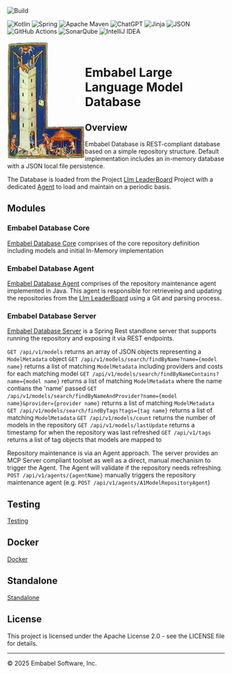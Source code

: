 ![Build](https://github.com/embabel/embabel-llm-database/actions/workflows/maven.yml/badge.svg)

![Kotlin](https://img.shields.io/badge/kotlin-%237F52FF.svg?style=for-the-badge&logo=kotlin&logoColor=white)
![Spring](https://img.shields.io/badge/spring-%236DB33F.svg?style=for-the-badge&logo=spring&logoColor=white)
![Apache Maven](https://img.shields.io/badge/Apache%20Maven-C71A36?style=for-the-badge&logo=Apache%20Maven&logoColor=white)
![ChatGPT](https://img.shields.io/badge/chatGPT-74aa9c?style=for-the-badge&logo=openai&logoColor=white)
![Jinja](https://img.shields.io/badge/jinja-white.svg?style=for-the-badge&logo=jinja&logoColor=black)
![JSON](https://img.shields.io/badge/JSON-000?logo=json&logoColor=fff)
![GitHub Actions](https://img.shields.io/badge/github%20actions-%232671E5.svg?style=for-the-badge&logo=githubactions&logoColor=white)
![SonarQube](https://img.shields.io/badge/SonarQube-black?style=for-the-badge&logo=sonarqube&logoColor=4E9BCD)
![IntelliJ IDEA](https://img.shields.io/badge/IntelliJIDEA-000000.svg?style=for-the-badge&logo=intellij-idea&logoColor=white)

<img align="left" src="./embabel-database-core/images/315px-Meister_der_Weltenchronik_001.jpg?raw=true" width="180">

&nbsp;&nbsp;&nbsp;&nbsp;

# Embabel Large Language Model Database



## Overview

Embabel Database is REST-compliant database based on a simple repository structure.  Default implementation includes an in-memory database with a JSON local file persistence.

The Database is loaded from the Project [Llm LeaderBoard](https://github.com/JonathanChavezTamales/llm-leaderboard/) Project with a dedicated [Agent](./embabel-database-agent/) to load and maintain on a periodic basis.


## Modules

### Embabel Database Core

[Embabel Database Core](./embabel-database-core/) comprises of the core repository definition including models and initial In-Memory implementation

### Embabel Database Agent

[Embabel Database Agent](./embabel-database-agent/) comprises of the repository maintenance agent implemented in Java.  This agent is responsible for retrieveing and updating the repositories from the [Llm LeaderBoard](https://github.com/JonathanChavezTamales/llm-leaderboard/) using a Git and parsing process.  

### Embabel Database Server

[Embabel Database Server](./embabel-database-server/) is a Spring Rest standlone server that supports running the repository and exposing it via REST endpoints.

`GET /api/v1/models` returns an array of JSON objects representing a `ModelMetadata` object
`GET /api/v1/models/search/findByName?name={model name}` returns a list of matching `ModelMetadata` including providers and costs for each matching model
`GET /api/v1/models/search/findByNameContains?name={model name}` returns a list of matching `ModelMetadata` where the name contians the 'name' passed
`GET /api/v1/models/search/findByNameAndProvider?name={model name}&provider={provider name}` returns a list of matching `ModelMetadata` 
`GET /api/v1/models/search/findByTags?tags={tag name}` returns a list of matching `ModelMetadata` 
`GET /api/v1/models/count` returns the number of models in the repository
`GET /api/v1/models/lastUpdate` returns a timestamp for when the repository was last refreshed
`GET /api/v1/tags` returns a list of tag objects that models are mapped to

Repository maintenance is via an Agent approach.  The server provides an MCP Server compliant toolset as well as a direct, manual mechanism to trigger the Agent.  The Agent will validate if the repository needs refreshing.
`POST /api/v1/agents/{agentName}` manually triggers the repository maintenance agent  (e.g. `POST /api/v1/agents/A1ModelRepositoryAgent`)

## Testing

[Testing](./TESTING.md)

## Docker

[Docker](./DOCKER.md)

## Standalone

[Standalone](./STANDALONE.md)

## License

This project is licensed under the Apache License 2.0 - see the LICENSE file for details.

---

© 2025 Embabel Software, Inc.

